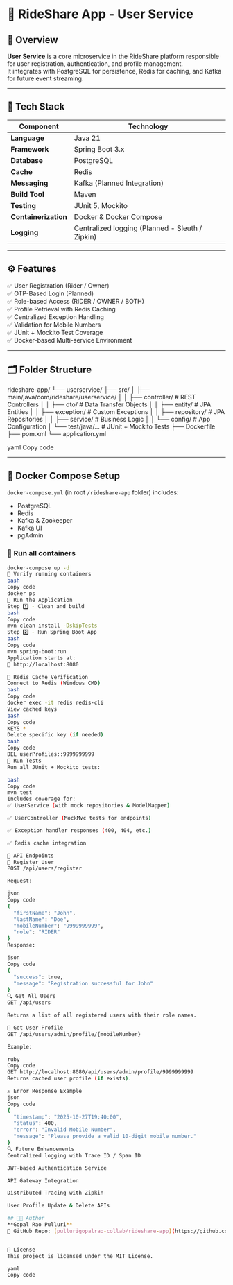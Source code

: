 # 🚗 RideShare App - User Service

## 📘 Overview
**User Service** is a core microservice in the RideShare platform responsible for user registration, authentication, and profile management.  
It integrates with PostgreSQL for persistence, Redis for caching, and Kafka for future event streaming.

---

## 🧩 Tech Stack

| Component | Technology |
|------------|-------------|
| **Language** | Java 21 |
| **Framework** | Spring Boot 3.x |
| **Database** | PostgreSQL |
| **Cache** | Redis |
| **Messaging** | Kafka (Planned Integration) |
| **Build Tool** | Maven |
| **Testing** | JUnit 5, Mockito |
| **Containerization** | Docker & Docker Compose |
| **Logging** | Centralized logging (Planned - Sleuth / Zipkin) |

---

## ⚙️ Features

✅ User Registration (Rider / Owner)  
✅ OTP-Based Login (Planned)  
✅ Role-based Access (RIDER / OWNER / BOTH)  
✅ Profile Retrieval with Redis Caching  
✅ Centralized Exception Handling  
✅ Validation for Mobile Numbers  
✅ JUnit + Mockito Test Coverage  
✅ Docker-based Multi-service Environment

---

## 🗂️ Folder Structure
rideshare-app/
└── userservice/
├── src/
│ ├── main/java/com/rideshare/userservice/
│ │ ├── controller/ # REST Controllers
│ │ ├── dto/ # Data Transfer Objects
│ │ ├── entity/ # JPA Entities
│ │ ├── exception/ # Custom Exceptions
│ │ ├── repository/ # JPA Repositories
│ │ ├── service/ # Business Logic
│ │ └── config/ # App Configuration
│ └── test/java/... # JUnit + Mockito Tests
├── Dockerfile
├── pom.xml
└── application.yml

yaml
Copy code

---

## 🐳 Docker Compose Setup

`docker-compose.yml` (in root `/rideshare-app` folder) includes:

- PostgreSQL
- Redis
- Kafka & Zookeeper
- Kafka UI
- pgAdmin

### 🚀 Run all containers
```bash
docker-compose up -d
🧾 Verify running containers
bash
Copy code
docker ps
🧠 Run the Application
Step 1️⃣ - Clean and build
bash
Copy code
mvn clean install -DskipTests
Step 2️⃣ - Run Spring Boot App
bash
Copy code
mvn spring-boot:run
Application starts at:
🔗 http://localhost:8080

🔑 Redis Cache Verification
Connect to Redis (Windows CMD)
bash
Copy code
docker exec -it redis redis-cli
View cached keys
bash
Copy code
KEYS *
Delete specific key (if needed)
bash
Copy code
DEL userProfiles::9999999999
🧪 Run Tests
Run all JUnit + Mockito tests:

bash
Copy code
mvn test
Includes coverage for:
✅ UserService (with mock repositories & ModelMapper)

✅ UserController (MockMvc tests for endpoints)

✅ Exception handler responses (400, 404, etc.)

✅ Redis cache integration

📡 API Endpoints
👤 Register User
POST /api/users/register

Request:

json
Copy code
{
  "firstName": "John",
  "lastName": "Doe",
  "mobileNumber": "9999999999",
  "role": "RIDER"
}
Response:

json
Copy code
{
  "success": true,
  "message": "Registration successful for John"
}
🔍 Get All Users
GET /api/users

Returns a list of all registered users with their role names.

🪪 Get User Profile
GET /api/users/admin/profile/{mobileNumber}

Example:

ruby
Copy code
GET http://localhost:8080/api/users/admin/profile/9999999999
Returns cached user profile (if exists).

⚠️ Error Response Example
json
Copy code
{
  "timestamp": "2025-10-27T19:40:00",
  "status": 400,
  "error": "Invalid Mobile Number",
  "message": "Please provide a valid 10-digit mobile number."
}
🔍 Future Enhancements
Centralized logging with Trace ID / Span ID

JWT-based Authentication Service

API Gateway Integration

Distributed Tracing with Zipkin

User Profile Update & Delete APIs

## 👨‍💻 Author
**Gopal Rao Pulluri**  
💼 GitHub Repo: [pullurigopalrao-collab/rideshare-app](https://github.com/pullurigopalrao-collab/rideshare-app)


🏁 License
This project is licensed under the MIT License.

yaml
Copy code
